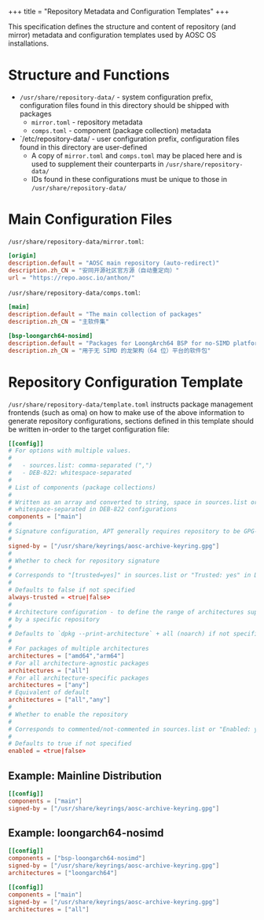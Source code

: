 +++
title = "Repository Metadata and Configuration Templates"
+++

This specification defines the structure and content of repository (and mirror) metadata and configuration templates used by AOSC OS installations.

Structure and Functions
===

- `/usr/share/repository-data/` - system configuration prefix, configuration files found in this directory should be shipped with packages
    - `mirror.toml` - repository metadata
    - `comps.toml` - component (package collection) metadata
- `/etc/repository-data/ - user configuration prefix, configuration files found in this directory are user-defined
    - A copy of `mirror.toml` and `comps.toml` may be placed here and is used to supplement their counterparts in `/usr/share/repository-data/`
    - IDs found in these configurations must be unique to those in `/usr/share/repository-data/`

Main Configuration Files
===

`/usr/share/repository-data/mirror.toml`:

```toml
[origin]
description.default = "AOSC main repository (auto-redirect)"
description.zh_CN = "安同开源社区官方源（自动重定向）"
url = "https://repo.aosc.io/anthon/"
```

`/usr/share/repository-data/comps.toml`:

```toml
[main]
description.default = "The main collection of packages"
description.zh_CN = "主软件集"

[bsp-loongarch64-nosimd]
description.default = "Packages for LoongArch64 BSP for no-SIMD platforms"
description.zh_CN = "用于无 SIMD 的龙架构（64 位）平台的软件包"
```

Repository Configuration Template
===

`/usr/share/repository-data/template.toml` instructs package management frontends (such as oma) on how to make use of the above information to generate repository configurations, sections defined in this template should be written in-order to the target configuration file:

```toml
[[config]]
# For options with multiple values.
#
#   - sources.list: comma-separated (",") 
#   - DEB-822: whitespace-separated
#
# List of components (package collections)
#
# Written as an array and converted to string, space in sources.list or
# whitespace-separated in DEB-822 configurations
components = ["main"]
#
# Signature configuration, APT generally requires repository to be GPG-signed
#
signed-by = ["/usr/share/keyrings/aosc-archive-keyring.gpg"]
#
# Whether to check for repository signature
#
# Corresponds to "[trusted=yes]" in sources.list or "Trusted: yes" in DEB-822
#
# Defaults to false if not specified
always-trusted = <true|false>
#
# Architecture configuration - to define the range of architectures supported
# by a specific repository
#
# Defaults to `dpkg --print-architecture` + all (noarch) if not specified
#
# For packages of multiple architectures
architectures = ["amd64","arm64"]
# For all architecture-agnostic packages
architectures = ["all"]
# For all architecture-specific packages
architectures = ["any"]
# Equivalent of default
architectures = ["all","any"]
#
# Whether to enable the repository
#
# Corresponds to commented/not-commented in sources.list or "Enabled: yes/no" in DEB-822
#
# Defaults to true if not specified
enabled = <true|false>
```

Example: Mainline Distribution
---

```toml
[[config]]
components = ["main"]
signed-by = ["/usr/share/keyrings/aosc-archive-keyring.gpg"]
```

Example: loongarch64-nosimd
---

```toml
[[config]]
components = ["bsp-loongarch64-nosimd"]
signed-by = ["/usr/share/keyrings/aosc-archive-keyring.gpg"]
architectures = ["loongarch64"]

[[config]]
components = ["main"]
signed-by = ["/usr/share/keyrings/aosc-archive-keyring.gpg"]
architectures = ["all"]
```